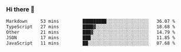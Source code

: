 ### Hi there 👋

<!--
**WShiBin/WShiBin** is a ✨ _special_ ✨ repository because its `README.md` (this file) appears on your GitHub profile.

Here are some ideas to get you started:

- 🔭 I’m currently working on ...
- 🌱 I’m currently learning ...
- 👯 I’m looking to collaborate on ...
- 🤔 I’m looking for help with ...
- 💬 Ask me about ...
- 📫 How to reach me: ...
- 😄 Pronouns: ...
- ⚡ Fun fact: ...
-->

<!--START_SECTION:waka-->

```txt
Markdown     53 mins         █████████░░░░░░░░░░░░░░░░   36.07 %
TypeScript   27 mins         ████▓░░░░░░░░░░░░░░░░░░░░   18.68 %
Other        21 mins         ███▓░░░░░░░░░░░░░░░░░░░░░   14.79 %
JSON         17 mins         ███░░░░░░░░░░░░░░░░░░░░░░   11.85 %
JavaScript   11 mins         ██░░░░░░░░░░░░░░░░░░░░░░░   07.68 %
```

<!--END_SECTION:waka-->

